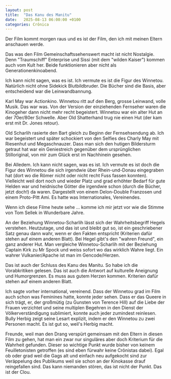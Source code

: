 ```yaml
---
layout: post
title:  "Das Kanu des Manitu"
date:   2025-08-13 06:00:00 +0100
categories: Crônica
---
```

Der Film kommt morgen raus und es ist der Film, den ich mit meinen Eltern anschauen werde.

Das was den Film Gemeinschaftssehenswert macht ist nicht Nostalgie. Denn "Traumschiff" Enterprise und Sissi (mit dem "wilden Kaiser") kommen auch vom Kult her. Beide funktionieren aber nicht als Generationenkinoabend.

Ich kann nicht sagen, was es ist. Ich vermute es ist die Figur des Winnetou. Natürlich nicht ohne Sidekick Blutbildbruder. Die Bücher sind die Basis, aber entscheidend war die Leinwandbannung.

Karl May war Actionkino. Winnetou ritt auf den Berg, grosse Leinwand, volle Musik. Das war was. Von der Version der einziehenden Fernseher waren die Kinogeher dann nicht mehr recht begeistert. Winnetou war ein alter Hut an der 70er/80er Schwelle. Aber Old Shatterhand trug nie einen Hut (der kam erst mit Dr. Jones retour).

Old Scharlih rasierte den Bart gleich zu Beginn der Fernsehsendung ab. Ich war begeistert und später schockiert von den Selfies des Charly May mit Riesenhut und Megaschnauzer. Dass man sich den hutigen Bildersturm getraut hat war ein Geniestreich gegenüber dem ursprünglichen Stilloriginal, von mir zum Glück erst im Nachhinein gesehen.

Bei Alledem. Ich kann nicht sagen, was es ist. Ich vermute es ist doch die Figur des Winnetou die sich irgendwie über Rhein-und-Donau eingegraben hat (dort wo die Römer nicht oder nicht recht Fuss fassen konnten). Vielleicht weil dort noch und wieder Platz und grad erhöhter Bedarf für gute Helden war und heidnische Götter die irgendwie schon (durch die Bücher, jetzt doch!) da waren. Dargestellt von einem Delon-Double Franzosen und einem Proto-Pitt Ami. Es hatte was Internationales, Vereinendes.

Wenn ich diese Filme heute sehe ... komme ich mir jetzt vor wie die Stimme von Tom Sellek  in Wunderbare Jahre.

An der Beziehung Winnetou-Scharlih lässt sich der Wahrheitsbegriff Hegels verstehen. Heutzutage, und das ist und bleibt gut so, ist ein geschriebener Satz genau dann wahr, wenn er den Fakten entspricht (Kriterien dafür stehen auf einem anderen Blatt). Bei Hegel gibt's den "wahren Freund", ein ganz anderer Hut. Man vergleiche Winnetou-Scharlih mit der Beziehung Captain Kirk zu Mr Spock und weiss sofort wo das wirklich Wahre liegt. Ein wahrer Vulkanier/Apache ist man im Gencode/Herzen.

Das ist auch der Schluss des Kanu des Manitu. So habe ich die Vorabkritiken gelesen. Das ist auch die Antwort auf kulturelle Aneignung und Humorgrenzen. Es muss aus gutem Herzen kommen. Kriterien dafür stehen auf einem anderen Blatt.

Ich sagte vorher international, vereinend. Dass der Winnetou grad im Film auch schon was Feminines hatte, konnte jeder sehen. Dass er das Queere in sich trägt, er, der großmütig (zu Gunsten von Terence Hill) auf die Liebe der Frauen verzichtet und seine multiplen Begehren in den Dienst der Völkerverständigung sublimiert, konnte auch jeder zumindest reinlesen. Bully Herbig zeigt seine Lesart explizit, indem er den Winnetou zu zwei Personen macht. Es ist gut so, weil's Herbig macht.

Freunde, weil man den Drang verspürt gemeinsam mit den Eltern in diesen Film zu gehen, hat man ein zwar nur singuläres aber doch Kriterium für die Wahrheit gefunden. Dieser so wichtige Punkt wurde bisher von keinem Feuilletonisten getroffen (es sind eben fürwahr keine Crônistas dabei). Egal ob oder grad weil die Gags alt und einfach neu aufgekocht sind zur Veräppelung des Publikums weil sie schon an der Kinokasse drauf reingefallen sind. Das kann niemanden stören, das ist nicht der Punkt. Das ist der Clou.
